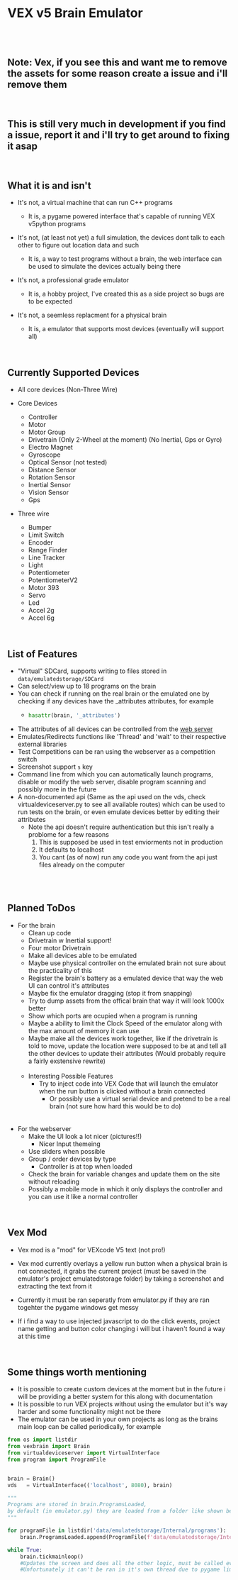<h1>VEX v5 Brain Emulator</h1>
<br>
<br>
<h2>Note: Vex, if you see this and want me to remove the assets for some reason create a issue and i'll remove them</h2>
<br>
<h2>This is still very much in development if you find a issue, report it and i'll try to get around to fixing it asap</h2>
<br>
<h2>What it is and isn't</h2>

 - It's not, a virtual machine that can run C++ programs
    - It is, a pygame powered interface that's capable of running VEX v5python programs

 - It's not, (at least not yet) a full simulation, the devices dont talk to each other to figure out location data and such
    - It is, a way to test programs without a brain, the web interface can be used to simulate the devices actually being there

 - It's not, a professional grade emulator
    - It is, a hobby project, I've created this as a side project so bugs are to be expected

 - It's not, a seemless replacment for a physical brain
    - It is, a emulator that supports most devices (eventually will support all)

<br>
<h2>Currently Supported Devices</h2>

- All core devices (Non-Three Wire)

- Core Devices
    - Controller
    - Motor
    - Motor Group
    - Drivetrain (Only 2-Wheel at the moment) (No Inertial, Gps or Gyro)
    - Electro Magnet
    - Gyroscope
    - Optical Sensor (not tested)
    - Distance Sensor
    - Rotation Sensor
    - Inertial Sensor
    - Vision Sensor
    - Gps

- Three wire
    - Bumper
    - Limit Switch
    - Encoder
    - Range Finder
    - Line Tracker
    - Light
    - Potentiometer
    - PotentiometerV2
    - Motor 393
    - Servo
    - Led
    - Accel 2g
    - Accel 6g

<br>
<h2>List of Features</h2>

 - "Virtual" SDCard, supports writing to files stored in `data/emulatedstorage/SDCard`
 - Can select/view up to 18 programs on the brain
 - You can check if running on the real brain or the emulated one by checking if any devices have the _attributes attributes, for example
   -  ```python
      hasattr(brain, '_attributes')
 - The attributes of all devices can be controlled from the [web server](http://localhost:8080)
 - Emulates/Redirects functions like 'Thread' and 'wait' to their respective external libraries
 - Test Competitions can be ran using the webserver as a competition switch 
 - Screenshot support `s` key
 - Command line from which you can automatically launch programs, disable or modify the web server, disable program scanning and possibly more in the future
 - A non-documented api (Same as the api used on the vds, check virtualdeviceserver.py to see all available routes) which can be used to run tests on the brain, or even emulate devices better by editing their attributes
   - Note the api doesn't require authentication but this isn't really a problome for a few reasons
     1. This is supposed be used in test enviorments not in production
     2. It defaults to localhost
     3. You cant (as of now) run any code you want from the api just files already on the computer

<br><br>
<h2>Planned ToDos</h2>

 - For the brain
    - Clean up code
    - Drivetrain w Inertial support!
    - Four motor Drivetrain
    - Make all devices able to be emulated
    - Maybe use physical controller on the emulated brain not sure about the practicality of this
    - Register the brain's battery as a emulated device that way the web UI can control it's attributes
    - Maybe fix the emulator dragging (stop it from snapping)
    - Try to dump assets from the offical brain that way it will look 1000x better
    - Show which ports are ocupied when a program is running
    - Maybe a ability to limit the Clock Speed of the emulator along with the max amount of memory it can use
    - Maybe make all the devices work together, like if the drivetrain is told to move, update the location were supposed to be at and
        tell all the other devices to update their attributes (Would probably require a fairly exstensive rewrite)
    <br><br>
    - Interesting Possible Features
        - Try to inject code into VEX Code that will launch the emulator when the run button is clicked without a brain connected
            - Or possibly use a virtual serial device and pretend to be a real brain (not sure how hard this would be to do)
 <br><br><br>   
 - For the webserver
    - Make the UI look a lot nicer (pictures!!)
        - Nicer Input themeing
    - Use sliders when possible
    - Group / order devices by type
        - Controller is at top when loaded
    - Check the brain for variable changes and update them on the site without reloading
    - Possibly a mobile mode in which it only displays the controller and you can use it like a normal controller

<br>
<h2>Vex Mod</h2>
 
 - Vex mod is a "mod" for VEXcode V5 text (not pro!)

 - Vex mod currently overlays a yellow run button when a physical brain is not connected, it grabs the current project (must be saved in the emulator's project emulatedstorage folder) by taking a screenshot and extracting the text from it
 - Currently it must be ran seperatly from emulator.py if they are ran togehter the pygame windows get messy
 - If i find a way to use injected javascript to do the click events, project name getting and button color changing i will but i haven't found a way at this time

<br>
<h2>Some things worth mentioning</h2>
 
 - It is possible to create custom devices at the moment but in the future i will be providing a better system for this along with documentation
 - It is possible to run VEX projects without using the emulator but it's way harder and some functionality might not be there
 - The emulator can be used in your own projects as long as the brains main loop can be called periodically, for example

```python 
from os import listdir
from vexbrain import Brain
from virtualdeviceserver import VirtualInterface
from program import ProgramFile


brain = Brain()
vds   = VirtualInterface(('localhost', 8080), brain)

"""
Programs are stored in brain.ProgramsLoaded,
by default (in emulator.py) they are loaded from a folder like shown below
"""

for programFile in listdir('data/emulatedstorage/Internal/programs'):
    brain.ProgramsLoaded.append(ProgramFile(f'data/emulatedstorage/Internal/programs/{programFile}'))

while True:
    brain.tickmainloop()
    #Updates the screen and does all the other logic, must be called every so often
    #Unfortunately it can't be ran in it's own thread due to pygame limitations
```
